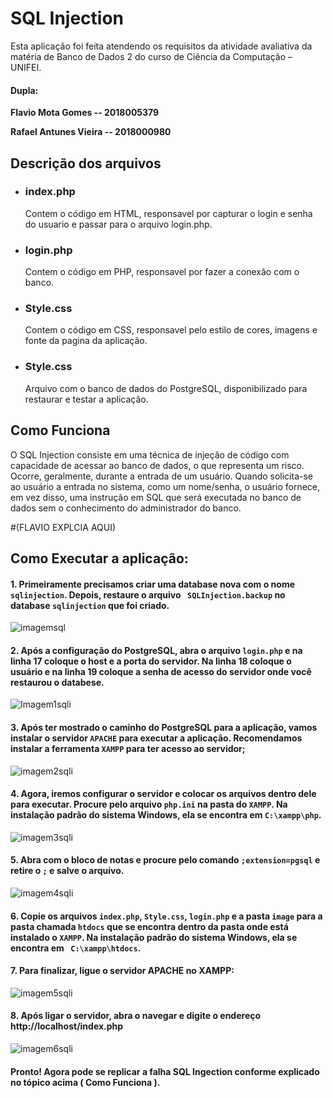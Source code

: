 # SQL Injection
Esta aplicação foi feita atendendo os requisitos da atividade avaliativa da matéria de Banco de Dados 2 do curso de Ciência da Computação – UNIFEI.
#### Dupla:
**Flavio Mota Gomes -- 2018005379**

**Rafael Antunes Vieira -- 2018000980**

## Descrição dos arquivos
- ### index.php
   Contem o código em HTML, responsavel por capturar o login e senha do usuario e passar para o arquivo login.php.
- ### login.php
   Contem o código em PHP, responsavel por fazer a conexão com o banco.
- ### Style.css
   Contem o código em CSS, responsavel pelo estilo de cores, imagens e fonte da pagina da aplicação.
- ### Style.css
   Arquivo com o banco de dados do PostgreSQL, disponibilizado para restaurar e testar a aplicação.
   
## Como Funciona

O SQL Injection consiste em uma técnica de injeção de código com capacidade de acessar ao banco de dados, o que representa um risco. Ocorre, geralmente, durante a entrada de um usuário. Quando solicita-se ao usuário a entrada no sistema, como um nome/senha, o usuário fornece, em vez disso, uma instrução em SQL que será executada no banco de dados sem o conhecimento do administrador do banco.

#(FLAVIO EXPLCIA AQUI)
   
## Como Executar a aplicação:  

#### 1. Primeiramente precisamos criar uma database nova com o nome ```sqlinjection```. Depois, restaure o arquivo ``` SQLInjection.backup``` no database ```sqlinjection``` que foi criado. 

![imagemsql](https://user-images.githubusercontent.com/46981155/91649266-68803900-ea48-11ea-9cba-d9457d067ad5.png)

#### 2. Após a configuração do PostgreSQL, abra o arquivo ```login.php``` e na linha **17** coloque o host e a porta do servidor. Na linha **18** coloque o usuário e na linha **19** coloque a senha de acesso do servidor onde você restaurou o databese.

![Imagem1sqli](https://user-images.githubusercontent.com/46981155/91649055-dc6d1200-ea45-11ea-90f1-ba2eb8397b30.png)

#### 3. Após ter mostrado o caminho do PostgreSQL para a aplicação, vamos instalar o servidor ``` APACHE ``` para executar a aplicação. Recomendamos instalar a ferramenta ```XAMPP``` para ter acesso ao servidor;

![imagem2sqli](https://user-images.githubusercontent.com/46981155/91649060-edb61e80-ea45-11ea-9963-5a9e0b467426.png)


#### 4. Agora, iremos configurar o servidor e colocar os arquivos dentro dele para executar. Procure pelo arquivo ```php.ini``` na pasta do ```XAMPP```. Na instalação padrão do sistema Windows, ela se encontra em ```C:\xampp\php```.

![imagem3sqli](https://user-images.githubusercontent.com/46981155/91649066-f9094a00-ea45-11ea-9dc5-9e2a121e8db2.png)


#### 5. Abra com o bloco de notas e procure pelo comando ```;extension=pgsql``` e retire o ```;``` e salve o arquivo.

![imagem4sqli](https://user-images.githubusercontent.com/46981155/91649073-06becf80-ea46-11ea-8ab9-3de5bedb7383.png)

#### 6. Copie os arquivos ```index.php```, ```Style.css```, ```login.php``` e a pasta ```image``` para a pasta chamada ```htdocs``` que se encontra dentro da pasta onde está instalado o ```XAMPP```. Na instalação padrão do sistema Windows, ela se encontra em ``` C:\xampp\htdocs```.


#### 7. Para finalizar, ligue o servidor APACHE no XAMPP:

![imagem5sqli](https://user-images.githubusercontent.com/46981155/91649079-11796480-ea46-11ea-88c4-02153df2e108.png)

#### 8. Após ligar o servidor, abra o navegar e digite o endereço http://localhost/index.php

![imagem6sqli](https://user-images.githubusercontent.com/46981155/91649082-1a6a3600-ea46-11ea-82d3-442c0778d21c.png)

#### Pronto! Agora pode se replicar a falha SQL Ingection conforme explicado no tópico acima ( Como Funciona ).

   


